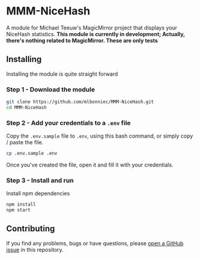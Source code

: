 # MMM-NiceHash
A module for Michael Teeuw's MagicMirror project that displays your NiceHash statistics. 
**This module is currently in development; Actually, there's nothing related to MagicMirror. These are only tests**

## Installing
Installing the module is quite straight forward
### Step 1 - Download the module
```bash
git clone https://github.com/mlbonniec/MMM-NiceHash.git
cd MMM-NiceHash
```

### Step 2 - Add your credentials to a `.env` file
Copy the `.env.sample` file to `.env`, using this bash command, or simply copy / paste the file.
```bash
cp .env.sample .env
```
Once you've created the file, open it and fill it with your credentials.

### Step 3 - Install and run
Install npm dependencies
```bash
npm install
npm start
```

<!-- ## Use -->
<!-- Now you can fully use MagicMirror and the MMM-NiceHash module to display your statistics ! Enjoy it well ! -->

## Contributing
If you find any problems, bugs or have questions, please [open a GitHub issue](https://github.com/mlbonniec/MMM-NiceHash/issues) in this repository.
